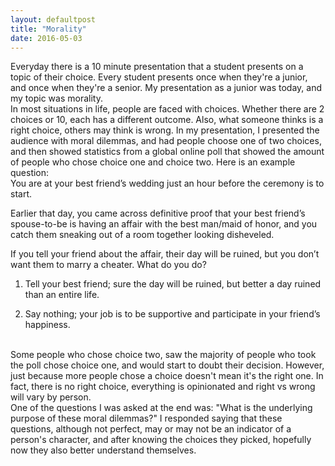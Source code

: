 ```yaml
---
layout: defaultpost
title: "Morality"
date: 2016-05-03
---
```


Everyday there is a 10 minute presentation that a student presents on a topic of their choice. Every student presents once when they're a junior, and once when they're a senior. My presentation as a junior was today, and my topic was morality.<br />
In most situations in life, people are faced with choices. Whether there are 2 choices or 10, each has a different outcome. Also, what someone thinks is a right choice, others may think is wrong. In my presentation, I presented the audience with moral dilemmas, and had people choose one of two choices, and then showed statistics from a global online poll that showed the amount of people who chose choice one and choice two. Here is an example question:
<br />
You are at your best friend’s wedding just an hour before the ceremony is to start.

Earlier that day, you came across definitive proof that your best friend’s spouse-to-be is having an affair with the best man/maid of honor, and you catch them sneaking out of a room together looking disheveled.

If you tell your friend about the affair, their day will be ruined, but you don’t want them to marry a cheater. What do you do?<br />
1)  Tell your best friend; sure the day will be ruined, but better a day ruined than an entire life.

2)  Say nothing; your job is to be supportive and participate in your friend’s happiness.
<br />
Some people who chose choice two, saw the majority of people who took the poll chose choice one, and would start to doubt their decision. However, just because more people chose a choice doesn't mean it's the right one. In fact, there is no right choice, everything is opinionated and right vs wrong will vary by person.<br />
One of the questions I was asked at the end was: "What is the underlying purpose of these moral dilemmas?" I responded saying that these questions, although not perfect, may or may not be an indicator of a person's character, and after knowing the choices they picked, hopefully now they also better understand themselves.